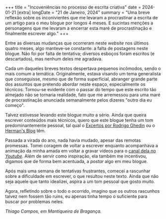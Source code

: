 +++
title = "Incoveniências no processo de escrita criativa"
date = 2024-01-21
[extra]
longDate = "21 de Janeiro, 2024"
summary = "Uma breve reflexão sobre os inconivientes que me levaram a procrastinar a escrita de um artigo para o meu blogue por longos 4 meses. E sucintas menções a personagens que me levaram a encerrar esta maré de procrastinação e finalmente escrever algo."
+++

Entre as diversas mudanças que ocorreram neste *website* nos últimos quatro meses, algo manteve-se constante: a falta de postagens neste blogue. Não foi por falta de tentativa; diversos esboços foram escritos (e descartados), mas nenhum deles me agradava.

Cada um daqueles breves textos despertava pequenos incômodos, sendo o mais comum a temática. Originalmente, estava visando um tema generalista que conseguisse, mesmo que de forma superficial, abranger grande parte dos assuntos que pretendo abordar neste espaço, especialmente os técnicos. Tornou-se evidente com o passar do tempo que este escrito tão almejado não se tornaria realidade, fato que me arremessou para uma maré de procrastinação anunciada semanalmente pelos dizeres "outro dia eu começo".

Talvez estivesse levando este blogue muito a sério. Ainda que queira escrever conteúdos mais técnicos, quero que este blogue tenha um tom predominantemente pessoal, tal qual o [Excertos por Rodrigo Ghedin](https://blog.ghed.in) ou o [Herman's Blog](https://herman.bearblog.dev) têm.

Passada a virada do ano, nada havia mudado, apesar das remotas promessas. Tomei coragem de voltar a escrever enquanto acompanhava a animação da minha amada em voltar a gravar vídeos para o [canal dela no *Youtube*](https://youtube.com/@renatacascaval). Além de servir como inspiração, ela também me incentivou, digamos que de forma bem acentuada, a *postar* algo em meu blogue.

Após mais uma semana de tentativas frustrantes, comecei a rascunhar sobre a dificuldade em escrever, o que resultou neste texto. Ainda que não seja aquele que tanto idealizei, aspira a um tom pessoal que gosto muito.

Agora, refletindo sobre o todo o ocorrido, imagino que os outros rascunhos talvez nem fossem tão ruins, eu apenas tinha tempo o suficiente para buscar por problemas neles.

_Thiago Campos, em Mantiqueira de Bragança._

